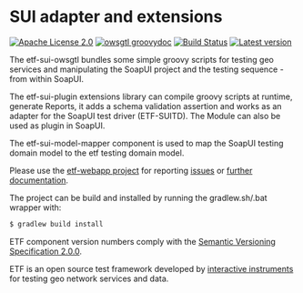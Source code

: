 # SUI adapter and extensions

[![Apache License 2.0](https://img.shields.io/badge/license-Apache%202.0-blue.svg)](http://www.apache.org/licenses/LICENSE-2.0.html)
[![owsgtl groovydoc](http://img.shields.io/badge/groovydoc-owsgtl-green.svg)](http://interactive-instruments.github.io/etf-sui-ae/etf-sui-owsgtl/doc/)
[![Build Status](https://services.interactive-instruments.de/etfdev-ci/buildStatus/icon?job=etf-bsx-ae)](https://services.interactive-instruments.de/etfdev-ci/job/etf-bsx-ae/)
[![Latest version](http://img.shields.io/badge/latest%20version-1.3.7-blue.svg)](https://services.interactive-instruments.de/etfdev-af/etf-public-releases/de/interactive-instruments/etf/etf-owsgtl-1.3.7.zip)

The etf-sui-owsgtl bundles some simple groovy scripts for testing geo services
and manipulating the SoapUI project and the testing sequence - from within
SoapUI.

The etf-sui-plugin extensions library can compile groovy scripts at runtime,
generate Reports, it adds a schema validation assertion and works as an adapter for the SoapUI
test driver (ETF-SUITD). The Module can also be used as plugin in SoapUI.

The etf-sui-model-mapper component is used to map the SoapUI testing domain model to
the etf testing domain model.

Please use the [etf-webapp project](https://github.com/interactive-instruments/etf-webapp) for
reporting [issues](https://github.com/interactive-instruments/etf-webapp/issues) or
[further documentation](https://github.com/interactive-instruments/etf-webapp/wiki).


The project can be build and installed by running the gradlew.sh/.bat wrapper with:
```gradle
$ gradlew build install
```

ETF component version numbers comply with the [Semantic Versioning Specification 2.0.0](http://semver.org/spec/v2.0.0.html).

ETF is an open source test framework developed by [interactive instruments](http://www.interactive-instruments.de/en) for testing geo network services and data.
